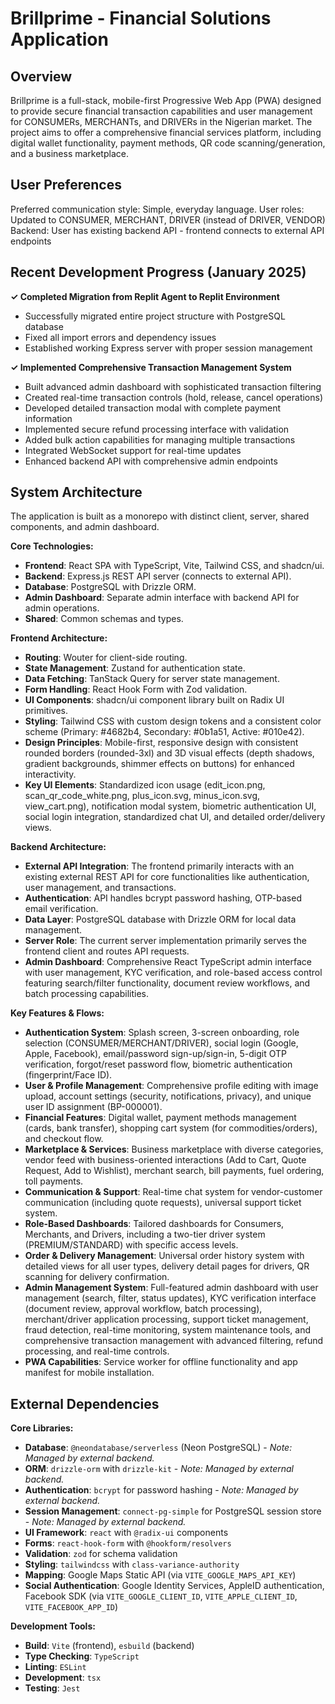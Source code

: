 # Brillprime - Financial Solutions Application

## Overview
Brillprime is a full-stack, mobile-first Progressive Web App (PWA) designed to provide secure financial transaction capabilities and user management for CONSUMERs, MERCHANTs, and DRIVERs in the Nigerian market. The project aims to offer a comprehensive financial services platform, including digital wallet functionality, payment methods, QR code scanning/generation, and a business marketplace.

## User Preferences
Preferred communication style: Simple, everyday language.
User roles: Updated to CONSUMER, MERCHANT, DRIVER (instead of DRIVER, VENDOR)
Backend: User has existing backend API - frontend connects to external API endpoints

## Recent Development Progress (January 2025)
**✓ Completed Migration from Replit Agent to Replit Environment**
- Successfully migrated entire project structure with PostgreSQL database
- Fixed all import errors and dependency issues
- Established working Express server with proper session management

**✓ Implemented Comprehensive Transaction Management System**
- Built advanced admin dashboard with sophisticated transaction filtering
- Created real-time transaction controls (hold, release, cancel operations)
- Developed detailed transaction modal with complete payment information
- Implemented secure refund processing interface with validation
- Added bulk action capabilities for managing multiple transactions
- Integrated WebSocket support for real-time updates
- Enhanced backend API with comprehensive admin endpoints

## System Architecture
The application is built as a monorepo with distinct client, server, shared components, and admin dashboard.

**Core Technologies:**
- **Frontend**: React SPA with TypeScript, Vite, Tailwind CSS, and shadcn/ui.
- **Backend**: Express.js REST API server (connects to external API).
- **Database**: PostgreSQL with Drizzle ORM.
- **Admin Dashboard**: Separate admin interface with backend API for admin operations.
- **Shared**: Common schemas and types.

**Frontend Architecture:**
- **Routing**: Wouter for client-side routing.
- **State Management**: Zustand for authentication state.
- **Data Fetching**: TanStack Query for server state management.
- **Form Handling**: React Hook Form with Zod validation.
- **UI Components**: shadcn/ui component library built on Radix UI primitives.
- **Styling**: Tailwind CSS with custom design tokens and a consistent color scheme (Primary: #4682b4, Secondary: #0b1a51, Active: #010e42).
- **Design Principles**: Mobile-first, responsive design with consistent rounded borders (rounded-3xl) and 3D visual effects (depth shadows, gradient backgrounds, shimmer effects on buttons) for enhanced interactivity.
- **Key UI Elements**: Standardized icon usage (edit_icon.png, scan_qr_code_white.png, plus_icon.svg, minus_icon.svg, view_cart.png), notification modal system, biometric authentication UI, social login integration, standardized chat UI, and detailed order/delivery views.

**Backend Architecture:**
- **External API Integration**: The frontend primarily interacts with an existing external REST API for core functionalities like authentication, user management, and transactions.
- **Authentication**: API handles bcrypt password hashing, OTP-based email verification.
- **Data Layer**: PostgreSQL database with Drizzle ORM for local data management.
- **Server Role**: The current server implementation primarily serves the frontend client and routes API requests.
- **Admin Dashboard**: Comprehensive React TypeScript admin interface with user management, KYC verification, and role-based access control featuring search/filter functionality, document review workflows, and batch processing capabilities.

**Key Features & Flows:**
- **Authentication System**: Splash screen, 3-screen onboarding, role selection (CONSUMER/MERCHANT/DRIVER), social login (Google, Apple, Facebook), email/password sign-up/sign-in, 5-digit OTP verification, forgot/reset password flow, biometric authentication (fingerprint/Face ID).
- **User & Profile Management**: Comprehensive profile editing with image upload, account settings (security, notifications, privacy), and unique user ID assignment (BP-000001).
- **Financial Features**: Digital wallet, payment methods management (cards, bank transfer), shopping cart system (for commodities/orders), and checkout flow.
- **Marketplace & Services**: Business marketplace with diverse categories, vendor feed with business-oriented interactions (Add to Cart, Quote Request, Add to Wishlist), merchant search, bill payments, fuel ordering, toll payments.
- **Communication & Support**: Real-time chat system for vendor-customer communication (including quote requests), universal support ticket system.
- **Role-Based Dashboards**: Tailored dashboards for Consumers, Merchants, and Drivers, including a two-tier driver system (PREMIUM/STANDARD) with specific access levels.
- **Order & Delivery Management**: Universal order history system with detailed views for all user types, delivery detail pages for drivers, QR scanning for delivery confirmation.
- **Admin Management System**: Full-featured admin dashboard with user management (search, filter, status updates), KYC verification interface (document review, approval workflow, batch processing), merchant/driver application processing, support ticket management, fraud detection, real-time monitoring, system maintenance tools, and comprehensive transaction management with advanced filtering, refund processing, and real-time controls.
- **PWA Capabilities**: Service worker for offline functionality and app manifest for mobile installation.

## External Dependencies

**Core Libraries:**
- **Database**: `@neondatabase/serverless` (Neon PostgreSQL) - *Note: Managed by external backend.*
- **ORM**: `drizzle-orm` with `drizzle-kit` - *Note: Managed by external backend.*
- **Authentication**: `bcrypt` for password hashing - *Note: Managed by external backend.*
- **Session Management**: `connect-pg-simple` for PostgreSQL session store - *Note: Managed by external backend.*
- **UI Framework**: `react` with `@radix-ui` components
- **Forms**: `react-hook-form` with `@hookform/resolvers`
- **Validation**: `zod` for schema validation
- **Styling**: `tailwindcss` with `class-variance-authority`
- **Mapping**: Google Maps Static API (via `VITE_GOOGLE_MAPS_API_KEY`)
- **Social Authentication**: Google Identity Services, AppleID authentication, Facebook SDK (via `VITE_GOOGLE_CLIENT_ID`, `VITE_APPLE_CLIENT_ID`, `VITE_FACEBOOK_APP_ID`)

**Development Tools:**
- **Build**: `Vite` (frontend), `esbuild` (backend)
- **Type Checking**: `TypeScript`
- **Linting**: `ESLint`
- **Development**: `tsx`
- **Testing**: `Jest`